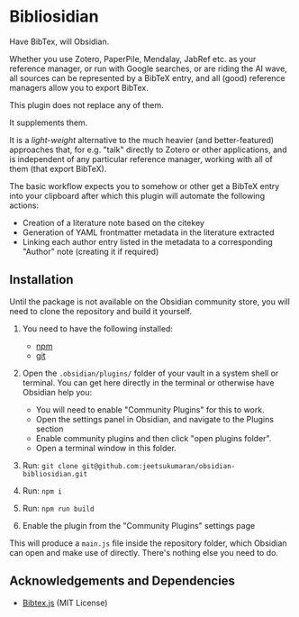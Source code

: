# Bibliosidian

Have BibTex, will Obsidian.

Whether you use Zotero, PaperPile, Mendalay, JabRef etc. as your reference manager, or run with Google searches, or are riding the AI wave, all sources can be represented by a BibTeX entry, and all (good) reference managers allow you to export BibTex.

This plugin does not replace any of them.

It supplements them.

It is a *light-weight* alternative to the much heavier (and better-featured) approaches that, for e.g. "talk" directly to Zotero or other applications, and is independent of any particular reference manager, working with all of them (that export BibTeX).

The basic workflow expects you to somehow or other get a BibTeX entry into your clipboard after which this plugin will automate the following actions:

- Creation of a literature note based on the citekey
- Generation of YAML frontmatter metadata in the literature extracted
- Linking each author entry listed in the metadata to a corresponding "Author" note (creating it if required)


## Installation

Until the package is not available on the Obsidian community store, you will need
to clone the repository and build it yourself.

1. You need to have the following installed:

    - [npm](https://www.npmjs.com/)
    - [git](https://git-scm.com/)

2. Open the `.obsidian/plugins/` folder of your vault in a system shell or terminal.
   You can get here directly in the terminal or otherwise have Obsidian help you:
	- You will need to enable "Community Plugins" for this to work.
	- Open the settings panel in Obsidian, and navigate to the Plugins section
	- Enable community plugins and then click "open plugins folder".
	- Open a terminal window in this folder.
3. Run: `git clone git@github.com:jeetsukumaran/obsidian-bibliosidian.git`
4. Run: `npm i`
5. Run: `npm run build`
6. Enable the plugin from the "Community Plugins" settings page

This will produce a `main.js` file inside the repository folder, which Obsidian can open and make use of directly.
There's nothing else you need to do.

## Acknowledgements and Dependencies

- [Bibtex.js](https://github.com/digitalheir/bibtex-js) (MIT License)

